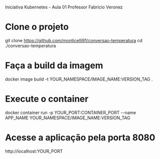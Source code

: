 Iniciativa Kubernetes - Aula 01
Professor Fabricio Veronez

# Clone o projeto
git clone https://github.com/monticelli91/conversao-temperatura
cd ./conversao-temperatura

# Faça a build da imagem
docker image build -t YOUR_NAMESPACE/IMAGE_NAME:VERSION_TAG .

# Execute o container
docker container run -p YOUR_PORT:CONTAINER_PORT --name APP_NAME YOUR_NAMESPACE/IMAGE_NAME:VERSION_TAG

# Acesse a aplicação pela porta 8080
http://localhost:YOUR_PORT